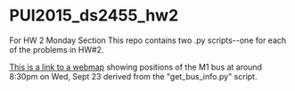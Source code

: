 # PUI2015_ds2455_hw2
For HW 2 Monday Section
This repo contains two .py scripts--one for each of the problems in HW#2.

[This is a link to a webmap](http://arcg.is/1MqOe9v) showing positions of the M1 bus at around 8:30pm on Wed, Sept 23 derived from the "get_bus_info.py" script.
